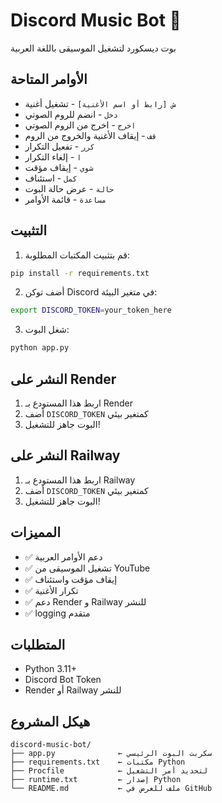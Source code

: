 # Discord Music Bot 🎵

بوت ديسكورد لتشغيل الموسيقى باللغة العربية

## الأوامر المتاحة

- `ش [رابط أو اسم الأغنية]` - تشغيل أغنية
- `دخل` - انضم للروم الصوتي
- `اخرج` - اخرج من الروم الصوتي
- `قف` - إيقاف الأغنية والخروج من الروم
- `كرر` - تفعيل التكرار
- `ا` - إلغاء التكرار
- `شوي` - إيقاف مؤقت
- `كمل` - استئناف
- `حالة` - عرض حالة البوت
- `مساعدة` - قائمة الأوامر

## التثبيت

1. قم بتثبيت المكتبات المطلوبة:
```bash
pip install -r requirements.txt
```

2. أضف توكن Discord في متغير البيئة:
```bash
export DISCORD_TOKEN=your_token_here
```

3. شغل البوت:
```bash
python app.py
```

## النشر على Render

1. اربط هذا المستودع بـ Render
2. أضف `DISCORD_TOKEN` كمتغير بيئي
3. البوت جاهز للتشغيل!

## النشر على Railway

1. اربط هذا المستودع بـ Railway
2. أضف `DISCORD_TOKEN` كمتغير بيئي
3. البوت جاهز للتشغيل!

## المميزات

- ✅ دعم الأوامر العربية
- ✅ تشغيل الموسيقى من YouTube
- ✅ إيقاف مؤقت واستئناف
- ✅ تكرار الأغنية
- ✅ دعم Render و Railway للنشر
- ✅ logging متقدم

## المتطلبات

- Python 3.11+
- Discord Bot Token
- Render أو Railway للنشر

## هيكل المشروع

```
discord-music-bot/
├── app.py              ← سكربت البوت الرئيسي
├── requirements.txt    ← مكتبات Python
├── Procfile            ← لتحديد أمر التشغيل
├── runtime.txt         ← إصدار Python
└── README.md           ← ملف للعرض في GitHub
``` 